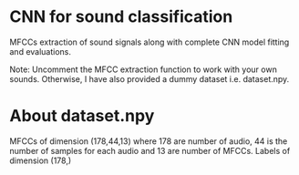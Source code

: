 # CNN for sound classification
MFCCs extraction of sound signals along with complete CNN model fitting and evaluations.

Note: Uncomment the MFCC extraction function to work with your own sounds. Otherwise, I have also provided a dummy dataset i.e. dataset.npy.

# About dataset.npy
MFCCs of dimension (178,44,13) where 178 are number of audio, 44 is the number of samples for each audio and 13 are number of MFCCs.
Labels of dimension (178,)
